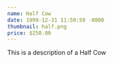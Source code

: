 ```yaml
---
name: Half Cow
date: 1999-12-31 11:59:59 -0800
thumbnail: half.png
price: $250.00
---
```

This is a description of a Half Cow